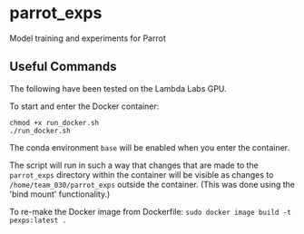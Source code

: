 # parrot_exps
Model training and experiments for Parrot


## Useful Commands

The following have been tested on the Lambda Labs GPU.

To start and enter the Docker container: 
```
chmod +x run_docker.sh
./run_docker.sh
```

The conda environment `base` will be enabled when you enter the container.

The script will run in such a way that changes that are made to the `parrot_exps` directory within the container will be visible as changes to `/home/team_030/parrot_exps` outside the container. (This was done using the 'bind mount' functionality.)

To re-make the Docker image from Dockerfile: `sudo docker image build -t pexps:latest .`



